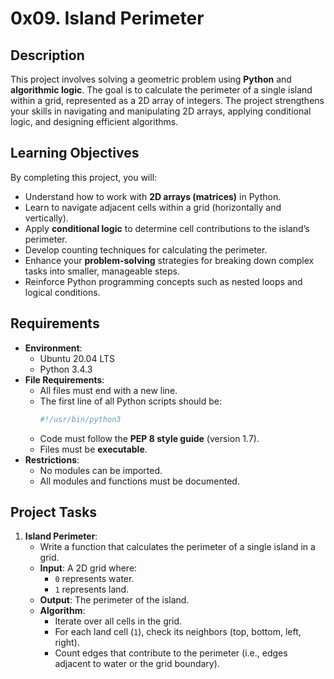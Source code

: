 # 0x09. Island Perimeter

## Description
This project involves solving a geometric problem using **Python** and **algorithmic logic**. The goal is to calculate the perimeter of a single island within a grid, represented as a 2D array of integers. The project strengthens your skills in navigating and manipulating 2D arrays, applying conditional logic, and designing efficient algorithms.

## Learning Objectives
By completing this project, you will:
- Understand how to work with **2D arrays (matrices)** in Python.
- Learn to navigate adjacent cells within a grid (horizontally and vertically).
- Apply **conditional logic** to determine cell contributions to the island’s perimeter.
- Develop counting techniques for calculating the perimeter.
- Enhance your **problem-solving** strategies for breaking down complex tasks into smaller, manageable steps.
- Reinforce Python programming concepts such as nested loops and logical conditions.

## Requirements
- **Environment**:
  - Ubuntu 20.04 LTS
  - Python 3.4.3
- **File Requirements**:
  - All files must end with a new line.
  - The first line of all Python scripts should be:
    ```python
    #!/usr/bin/python3
    ```
  - Code must follow the **PEP 8 style guide** (version 1.7).
  - Files must be **executable**.
- **Restrictions**:
  - No modules can be imported.
  - All modules and functions must be documented.

## Project Tasks
1. **Island Perimeter**:
   - Write a function that calculates the perimeter of a single island in a grid.
   - **Input**: A 2D grid where:
     - `0` represents water.
     - `1` represents land.
   - **Output**: The perimeter of the island.
   - **Algorithm**:
     - Iterate over all cells in the grid.
     - For each land cell (`1`), check its neighbors (top, bottom, left, right).
     - Count edges that contribute to the perimeter (i.e., edges adjacent to water or the grid boundary).
